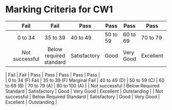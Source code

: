 


# Marking Criteria for CW1 

|  | Fail | Fail | Pass | Pass | Pass | Pass | Pass |
| :---: | :---: | :---: | ---- | ---- | ---- | ---- | ---- |
|  | 0 to 34 | 35 to 39 | 40 to 49 | 50 to 59 | 60 to 69 | 70 to 79 | 80 to 100 |
|  | Not successful| Below required standard | Satisfactory | Good | Very Good | Excellent | Outstanding |


| Fail            | Fail                      | Pass         | Pass      | Pass      | Pass      | Pass        |  
| 0 to 34 (F) Fail | 35 to 39 (F) Marginal Fail | 40 to 49 (D)    | 50 to 59 (C) | 60 to 69 (B) | 70 to 79 (A) | 80 to 100 (A) |
| Not successful  | Below Required Standard   | Satisfactory | Good      | Very Good | Excellent | Outstanding |
| Not successful  | Below Required Standard   | Satisfactory | Good      | Very Good | Excellent | Outstanding |

